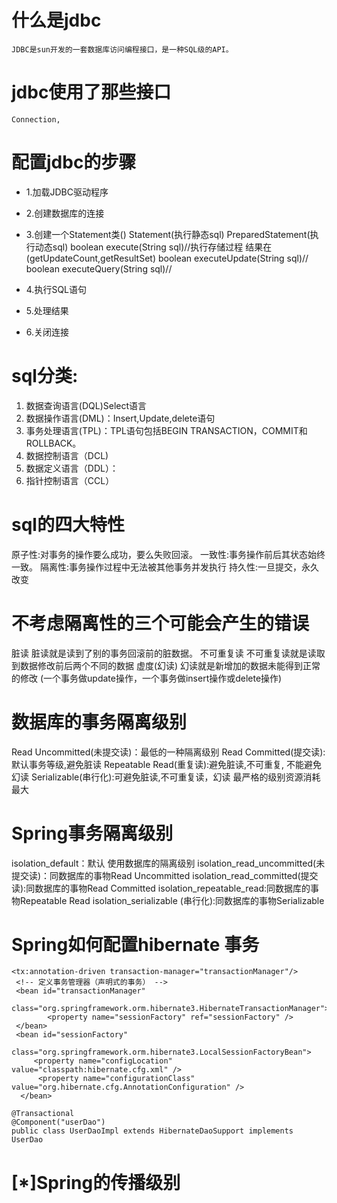 # 什么是jdbc
	JDBC是sun开发的一套数据库访问编程接口，是一种SQL级的API。

# jdbc使用了那些接口
	Connection,
	
# 配置jdbc的步骤
 - 1.加载JDBC驱动程序
 - 2.创建数据库的连接   
 - 3.创建一个Statement类()
 	Statement(执行静态sql)
 	PreparedStatement(执行动态sql)
 	boolean execute(String sql)//执行存储过程   结果在(getUpdateCount,getResultSet) 
 	boolean executeUpdate(String sql)//
 	boolean executeQuery(String sql)//
 	
 - 4.执行SQL语句 
 - 5.处理结果
 - 6.关闭连接
 
 
# sql分类:
1. 数据查询语言(DQL)Select语言
2. 数据操作语言(DML)：Insert,Update,delete语句
3. 事务处理语言(TPL)：TPL语句包括BEGIN TRANSACTION，COMMIT和ROLLBACK。
4. 数据控制语言（DCL)
5. 数据定义语言（DDL）：
6. 指针控制语言（CCL）
 
# sql的四大特性 
 原子性:对事务的操作要么成功，要么失败回滚。
一致性:事务操作前后其状态始终一致。
隔离性:事务操作过程中无法被其他事务并发执行
持久性:一旦提交，永久改变

# 不考虑隔离性的三个可能会产生的错误
脏读		 	脏读就是读到了别的事务回滚前的脏数据。
不可重复读 	不可重复读就是读取到数据修改前后两个不同的数据
虚度(幻读)   幻读就是新增加的数据未能得到正常的修改  (一个事务做update操作，一个事务做insert操作或delete操作)

# 数据库的事务隔离级别 
Read Uncommitted(未提交读)：最低的一种隔离级别
Read Committed(提交读):默认事务等级,避免脏读
Repeatable Read(重复读):避免脏读,不可重复,    不能避免幻读
Serializable(串行化):可避免脏读,不可重复读，幻读     最严格的级别资源消耗最大

# Spring事务隔离级别
isolation_default：默认  使用数据库的隔离级别
isolation_read_uncommitted(未提交读)：同数据库的事物Read Uncommitted
isolation_read_committed(提交读):同数据库的事物Read Committed
isolation_repeatable_read:同数据库的事物Repeatable Read
isolation_serializable (串行化):同数据库的事物Serializable

# Spring如何配置hibernate 事务
```
<tx:annotation-driven transaction-manager="transactionManager"/>
 <!-- 定义事务管理器（声明式的事务） --> 
 <bean id="transactionManager"
       class="org.springframework.orm.hibernate3.HibernateTransactionManager">
        <property name="sessionFactory" ref="sessionFactory" />
 </bean>
 <bean id="sessionFactory" 
      class="org.springframework.orm.hibernate3.LocalSessionFactoryBean"> 
     <property name="configLocation" value="classpath:hibernate.cfg.xml" /> 
      <property name="configurationClass" value="org.hibernate.cfg.AnnotationConfiguration" />
  </bean> 
```
```
@Transactional
@Component("userDao")
public class UserDaoImpl extends HibernateDaoSupport implements UserDao
```

# [*]Spring的传播级别
 
